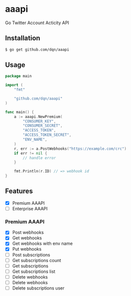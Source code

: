 # aaapi

Go Twitter Account Acticity API

## Installation

```bash
$ go get github.com/dqn/aaapi
```

## Usage

```go
package main

import (
	"fmt"

	"github.com/dqn/aaapi"
)

func main() {
	a := aaapi.NewPremium(
		"CONSUMER_KEY",
		"CONSUMER_SECRET",
		"ACCESS_TOKEN",
		"ACCESS_TOKEN_SECRET",
		"ENV_NAME",
	)
	r, err := a.PostWebhooks("https://example.com/crc")
	if err != nil {
		// handle error
	}

	fmt.Println(r.ID) // => webhook id
}
```

## Features

- [x] Premium AAAPI
- [ ] Enterprise AAAPI

### Premium AAAPI

- [x] Post webhooks
- [x] Get webhooks
- [x] Get webhooks with env name
- [x] Put webhooks
- [ ] Post subscriptions
- [ ] Get subscriptions count
- [ ] Get subscriptions
- [ ] Get subscriptions list
- [ ] Delete webhooks
- [ ] Delete webhooks
- [ ] Delete subscriptions user
